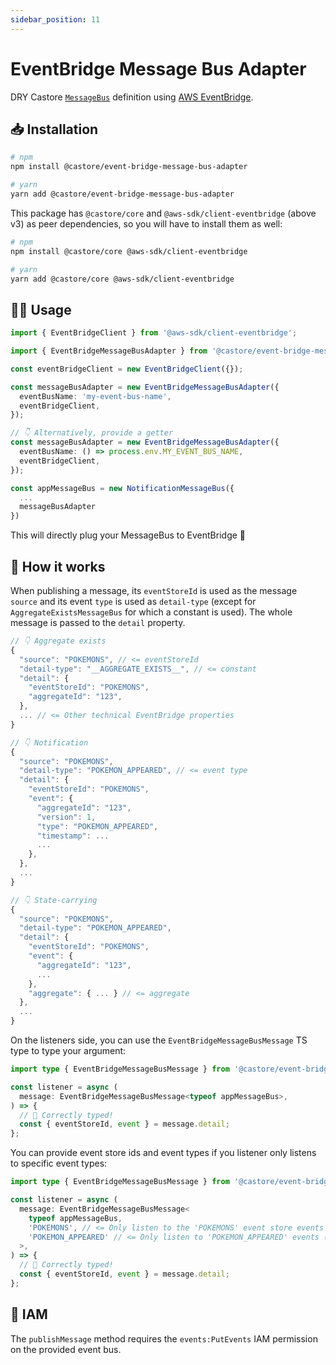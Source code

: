 ```yaml
---
sidebar_position: 11
---
```


# EventBridge Message Bus Adapter

DRY Castore [`MessageBus`](../../advanced-usage/#messagebus) definition using [AWS EventBridge](https://aws.amazon.com/eventbridge/).

## 📥 Installation

```bash
# npm
npm install @castore/event-bridge-message-bus-adapter

# yarn
yarn add @castore/event-bridge-message-bus-adapter
```

This package has `@castore/core` and `@aws-sdk/client-eventbridge` (above v3) as peer dependencies, so you will have to install them as well:

```bash
# npm
npm install @castore/core @aws-sdk/client-eventbridge

# yarn
yarn add @castore/core @aws-sdk/client-eventbridge
```

## 👩‍💻 Usage

```ts
import { EventBridgeClient } from '@aws-sdk/client-eventbridge';

import { EventBridgeMessageBusAdapter } from '@castore/event-bridge-message-bus-adapter';

const eventBridgeClient = new EventBridgeClient({});

const messageBusAdapter = new EventBridgeMessageBusAdapter({
  eventBusName: 'my-event-bus-name',
  eventBridgeClient,
});

// 👇 Alternatively, provide a getter
const messageBusAdapter = new EventBridgeMessageBusAdapter({
  eventBusName: () => process.env.MY_EVENT_BUS_NAME,
  eventBridgeClient,
});

const appMessageBus = new NotificationMessageBus({
  ...
  messageBusAdapter
})
```

This will directly plug your MessageBus to EventBridge 🙌

## 🤔 How it works

When publishing a message, its `eventStoreId` is used as the message `source` and its event `type` is used as `detail-type` (except for `AggregateExistsMessageBus` for which a constant is used). The whole message is passed to the `detail` property.

```ts
// 👇 Aggregate exists
{
  "source": "POKEMONS", // <= eventStoreId
  "detail-type": "__AGGREGATE_EXISTS__", // <= constant
  "detail": {
    "eventStoreId": "POKEMONS",
    "aggregateId": "123",
  },
  ... // <= Other technical EventBridge properties
}
```

```ts
// 👇 Notification
{
  "source": "POKEMONS",
  "detail-type": "POKEMON_APPEARED", // <= event type
  "detail": {
    "eventStoreId": "POKEMONS",
    "event": {
      "aggregateId": "123",
      "version": 1,
      "type": "POKEMON_APPEARED",
      "timestamp": ...
      ...
    },
  },
  ...
}
```

```ts
// 👇 State-carrying
{
  "source": "POKEMONS",
  "detail-type": "POKEMON_APPEARED",
  "detail": {
    "eventStoreId": "POKEMONS",
    "event": {
      "aggregateId": "123",
      ...
    },
    "aggregate": { ... } // <= aggregate
  },
  ...
}
```

On the listeners side, you can use the `EventBridgeMessageBusMessage` TS type to type your argument:

```ts
import type { EventBridgeMessageBusMessage } from '@castore/event-bridge-message-bus-adapter';

const listener = async (
  message: EventBridgeMessageBusMessage<typeof appMessageBus>,
) => {
  // 🙌 Correctly typed!
  const { eventStoreId, event } = message.detail;
};
```

You can provide event store ids and event types if you listener only listens to specific event types:

```ts
import type { EventBridgeMessageBusMessage } from '@castore/event-bridge-message-bus-adapter';

const listener = async (
  message: EventBridgeMessageBusMessage<
    typeof appMessageBus,
    'POKEMONS', // <= Only listen to the 'POKEMONS' event store events (optional)
    'POKEMON_APPEARED' // <= Only listen to 'POKEMON_APPEARED' events (optional)
  >,
) => {
  // 🙌 Correctly typed!
  const { eventStoreId, event } = message.detail;
};
```

## 🔑 IAM

The `publishMessage` method requires the `events:PutEvents` IAM permission on the provided event bus.

